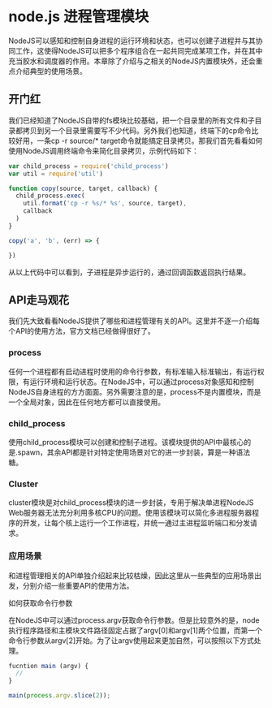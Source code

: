 # node.js 进程管理模块

NodeJS可以感知和控制自身进程的运行环境和状态，也可以创建子进程并与其协同工作，这使得NodeJS可以把多个程序组合在一起共同完成某项工作，并在其中充当胶水和调度器的作用。本章除了介绍与之相关的NodeJS内置模块外，还会重点介绍典型的使用场景。

## 开门红

我们已经知道了NodeJS自带的fs模块比较基础，把一个目录里的所有文件和子目录都拷贝到另一个目录里需要写不少代码。另外我们也知道，终端下的cp命令比较好用，一条cp -r source/* target命令就能搞定目录拷贝。那我们首先看看如何使用NodeJS调用终端命令来简化目录拷贝，示例代码如下：

```js
var child_process = require('child_process')
var util = require('util')

function copy(source, target, callback) {
  child_process.exec(
    util.format('cp -r %s/* %s', source, target),
    callback
  )
}

copy('a', 'b', (err) => {

})
```

从以上代码中可以看到，子进程是异步运行的，通过回调函数返回执行结果。

## API走马观花

我们先大致看看NodeJS提供了哪些和进程管理有关的API。这里并不逐一介绍每个API的使用方法，官方文档已经做得很好了。

### process

任何一个进程都有启动进程时使用的命令行参数，有标准输入标准输出，有运行权限，有运行环境和运行状态。在NodeJS中，可以通过process对象感知和控制NodeJS自身进程的方方面面。另外需要注意的是，process不是内置模块，而是一个全局对象，因此在任何地方都可以直接使用。

### child_process

使用child_process模块可以创建和控制子进程。该模块提供的API中最核心的是.spawn，其余API都是针对特定使用场景对它的进一步封装，算是一种语法糖。

### Cluster

cluster模块是对child_process模块的进一步封装，专用于解决单进程NodeJS Web服务器无法充分利用多核CPU的问题。使用该模块可以简化多进程服务器程序的开发，让每个核上运行一个工作进程，并统一通过主进程监听端口和分发请求。

### 应用场景

和进程管理相关的API单独介绍起来比较枯燥，因此这里从一些典型的应用场景出发，分别介绍一些重要API的使用方法。

如何获取命令行参数

在NodeJS中可以通过process.argv获取命令行参数。但是比较意外的是，node执行程序路径和主模块文件路径固定占据了argv[0]和argv[1]两个位置，而第一个命令行参数从argv[2]开始。为了让argv使用起来更加自然，可以按照以下方式处理。

```js
fucntion main (argv) {
  //
}

main(process.argv.slice(2));
```





